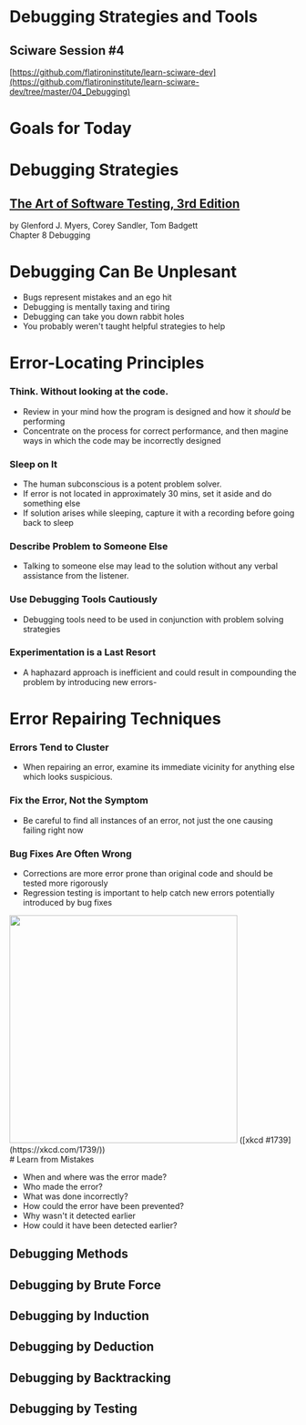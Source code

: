 # Debugging Strategies and Tools

## Sciware Session #4

[https://github.com/flatironinstitute/learn-sciware-dev](https://github.com/flatironinstitute/learn-sciware-dev/tree/master/04_Debugging)


# Goals for Today 



# Debugging Strategies

## [The Art of Software Testing, 3rd Edition](https://www.amazon.com/Art-Software-Testing-Glenford-Myers-dp-1118031962/dp/1118031962)  
by Glenford J. Myers, Corey Sandler, Tom Badgett  
Chapter 8 Debugging



# Debugging Can Be Unplesant

- Bugs represent mistakes and an ego hit
- Debugging is mentally taxing and tiring
- Debugging can take you down rabbit holes
- You probably weren't taught helpful strategies to help



# Error-Locating Principles


### Think. Without looking at the code. 
  - Review in your mind how the program is designed and how it *should* be performing 
  - Concentrate on the process for correct performance, and then magine ways in which the code may be incorrectly designed


### Sleep on It

- The human subconscious is a potent problem solver.
- If error is not located in approximately 30 mins, set it aside and do something else
- If solution arises while sleeping, capture it with a recording before going back to sleep


### Describe Problem to Someone Else

- Talking to someone else may lead to the solution without any verbal assistance from the listener.


### Use Debugging Tools Cautiously

- Debugging tools need to be used in conjunction with problem solving strategies


### Experimentation is a Last Resort

- A haphazard approach is inefficient and could result in compounding the problem by introducing new errors-



# Error Repairing Techniques


### Errors Tend to Cluster

- When repairing an error, examine its immediate vicinity for anything else which looks suspicious.


### Fix the Error, Not the Symptom

- Be careful to find all instances of an error, not just the one causing failing right now


### Bug Fixes Are Often Wrong

- Corrections are more error prone than original code and should be tested more rigorously 
- Regression testing is important to help catch new errors potentially introduced by bug fixes

<img src='https://imgs.xkcd.com/comics/fixing_problems.png' height='400'>  
([xkcd #1739](https://xkcd.com/1739/))



<section class="align-top" style="top: 387.5px; display: block;"> 
# Learn from Mistakes

- When and where was the error made?
- Who made the error?
- What was done incorrectly?
- How could the error have been prevented?
- Why wasn't it detected earlier
- How could it have been detected earlier?


# Debugging Methods


## Debugging by Brute Force


## Debugging by Induction


## Debugging by Deduction


## Debugging by Backtracking


## Debugging by Testing
